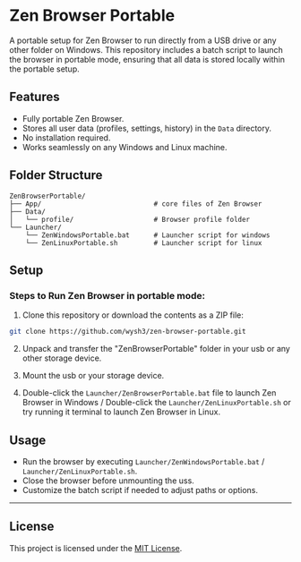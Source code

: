 # Zen Browser Portable

A portable setup for Zen Browser to run directly from a USB drive or any other folder on Windows. This repository includes a batch script to launch the browser in portable mode, ensuring that all data is stored locally within the portable setup.

## Features
- Fully portable Zen Browser.
- Stores all user data (profiles, settings, history) in the `Data` directory.
- No installation required.
- Works seamlessly on any Windows and Linux machine.

## Folder Structure
```
ZenBrowserPortable/
├── App/                            # core files of Zen Browser
├── Data/
│   └── profile/                    # Browser profile folder
└── Launcher/
    └── ZenWindowsPortable.bat      # Launcher script for windows
    └── ZenLinuxPortable.sh         # Launcher script for linux
```

## Setup

### Steps to Run Zen Browser in portable mode: 
1. Clone this repository or download the contents as a ZIP file:
```bash
git clone https://github.com/wysh3/zen-browser-portable.git
```
2. Unpack and transfer the "ZenBrowserPortable" folder in your usb or any other storage device.

3. Mount the usb or your storage device.

4. Double-click the `Launcher/ZenBrowserPortable.bat` file to launch Zen Browser in Windows / Double-click the `Launcher/ZenLinuxPortable.sh` or try running it terminal to launch Zen Browser    in Linux.

## Usage
- Run the browser by executing `Launcher/ZenWindowsPortable.bat` / `Launcher/ZenLinuxPortable.sh`.
- Close the browser before unmounting the uss.
- Customize the batch script if needed to adjust paths or options.

---

## License
This project is licensed under the [MIT License](LICENSE).
